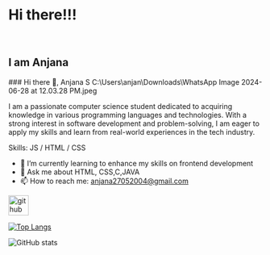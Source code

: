<h1>Hi there!!!</h1><br>
<h2>I am Anjana</h2>
### Hi there 👋, Anjana S
C:\Users\anjan\Downloads\WhatsApp Image 2024-06-28 at 12.03.28 PM.jpeg



 I am a passionate computer science student dedicated to acquiring knowledge in various programming languages and technologies. With a strong interest in software development and problem-solving, I am eager to apply my skills and learn from real-world experiences in the tech industry.



Skills:  JS / HTML / CSS

- 🌱 I’m currently learning to enhance my skills on frontend development 
- 💬 Ask me about HTML, CSS,C,JAVA 
- 📫 How to reach me: anjana27052004@gmail.com 


[<img src='https://cdn.jsdelivr.net/npm/simple-icons@3.0.1/icons/github.svg' alt='github' height='40'>](https://github.com/AnjanaS2004)  

[![Top Langs](https://github-readme-stats.vercel.app/api/top-langs/?username=AnjanaS2004)](https://github.com/anuraghazra/github-readme-stats)

![GitHub stats](https://github-readme-stats.vercel.app/api?username=AnjanaS2004&show_icons=true)  


